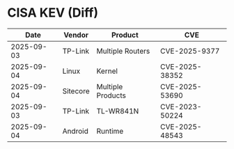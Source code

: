 # CISA KEV (Diff)

| Date | Vendor | Product | CVE |
| ---- | ------ | ------- | --- |
| 2025-09-03 | TP-Link | Multiple Routers | CVE-2025-9377 |
| 2025-09-04 | Linux | Kernel | CVE-2025-38352 |
| 2025-09-04 | Sitecore | Multiple Products | CVE-2025-53690 |
| 2025-09-03 | TP-Link | TL-WR841N | CVE-2023-50224 |
| 2025-09-04 | Android | Runtime | CVE-2025-48543 |
